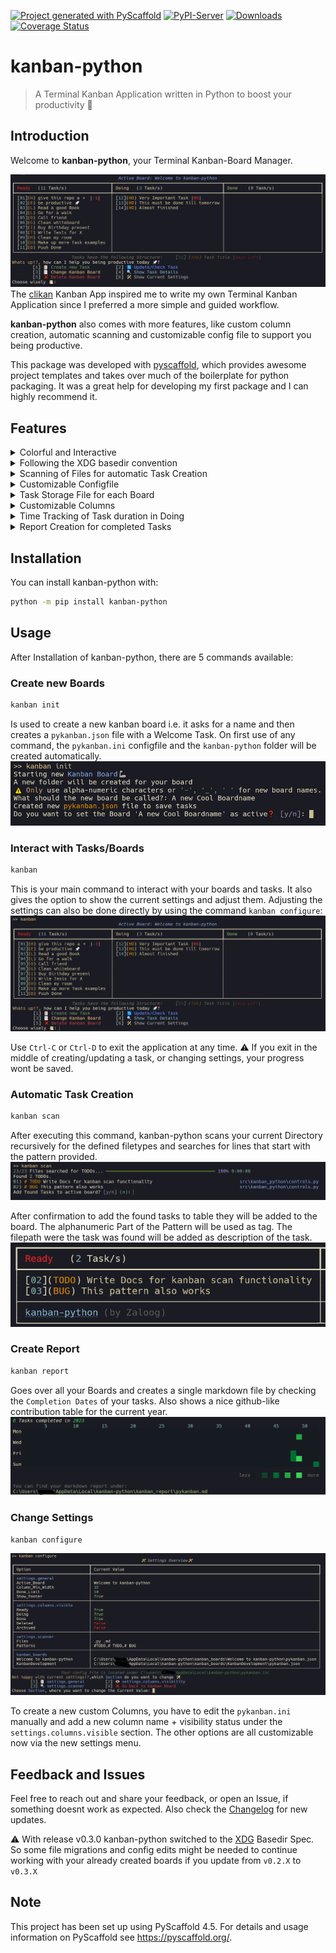 <!-- These are examples of badges you might want to add to your README:
     please update the URLs accordingly

[![Built Status](https://api.cirrus-ci.com/github/<USER>/kanban-python.svg?branch=main)](https://cirrus-ci.com/github/<USER>/kanban-python)
[![ReadTheDocs](https://readthedocs.org/projects/kanban-python/badge/?version=latest)](https://kanban-python.readthedocs.io/en/stable/)
[![Conda-Forge](https://img.shields.io/conda/vn/conda-forge/kanban-python.svg)](https://anaconda.org/conda-forge/kanban-python)
[![Twitter](https://img.shields.io/twitter/url/http/shields.io.svg?style=social&label=Twitter)](https://twitter.com/kanban-python)
[![Monthly Downloads](https://pepy.tech/badge/kanban-python/month)](https://pepy.tech/project/kanban-python)
[![Coverage Status](https://coveralls.io/repos/github/Zaloog/kanban-python/badge.svg?branch=main)](https://coveralls.io/github/Zaloog/kanban-python?branch=main)
-->

[![Project generated with PyScaffold](https://img.shields.io/badge/-PyScaffold-005CA0?logo=pyscaffold)](https://pyscaffold.org/)
[![PyPI-Server](https://img.shields.io/pypi/v/kanban-python.svg)](https://pypi.org/project/kanban-python/)
[![Downloads](https://static.pepy.tech/badge/kanban-python)](https://pepy.tech/project/kanban-python)
[![Coverage Status](https://coveralls.io/repos/github/Zaloog/kanban-python/badge.svg?branch=refs/tags/v0.3.8)](https://coveralls.io/github/Zaloog/kanban-python?branch=refs/tags/v0.3.8)
# kanban-python

> A Terminal Kanban Application written in Python to boost your productivity :rocket:

## Introduction
Welcome to **kanban-python**, your Terminal Kanban-Board Manager.

![header](https://raw.githubusercontent.com/Zaloog/kanban-python/main/images/image_header.PNG)
The [clikan] Kanban App inspired me to write
my own Terminal Kanban Application since I preferred a more simple and guided workflow.

**kanban-python** also comes with more features, like custom column creation,
automatic scanning and customizable config file to support you being productive.

This package was developed with [pyscaffold], which provides awesome project templates
and takes over much of the boilerplate for python packaging.
It was a great help for developing my first package and I can highly recommend it.

## Features
<details><summary>Colorful and Interactive</summary>

- kanban-python uses [rich] under the hood to process user input
and display nice looking kanban-boards to the terminal.
- Each task has a unique `ID` per board and also has an optional `Tag` and `Due Date` associated with it,
which are displayed alongside its `Title`

</details>


<details><summary>Following the XDG basedir convention</summary>

- kanban-python utilizes [platformdirs] `user_config_dir` to save the config file and `user_data_dir` for
the board specific task files. After creating your first board, you can use `kanban configure` to show the current settings table.
The config path in the table caption and the path for the task files can be found in the kanban_boards section.

</details>


<details><summary>Scanning of Files for automatic Task Creation</summary>

- kanban-python can scan files of defined types for specific patterns at start of line.
Check [Automatic Task Creation](#automatic-task-creation) for more Infos.

</details>


<details><summary>Customizable Configfile</summary>

- A `pykanban.ini` file gets created on first initialization in a `kanban-python` folder in your `user_config_dir`-Directory.
This can be edited manually or within the kanban-python application. It tracks the location for all your created boards. \
![configfile](https://raw.githubusercontent.com/Zaloog/kanban-python/main/images/image_config.PNG)
   * `Active_Board`: current board that is shown when using `kanban`-command
   * `Done_Limit`: If the amount of tasks exceed this number in the  <span style="color:green">Done</span> column,
   the first task of that column gets its status updated to <span style="color:gold">Archived</span> and is moved into that column. (default: `10`)
   * `Column_Min_Width`: Sets the minimum width of columns. (default: `40`)
   * `Show_Footer`: Shows the table footer with package name and version. (default: `True`)
   * `Files`: Space seperated filetypes to search for patterns to create tasks. (default: `.py .md`)
   * `Patterns`: Comma seperated patterns to search for start of line to create tasks. <br />(default: `# TODO,#TODO,# BUG`)

</details>


<details><summary>Task Storage File for each Board</summary>

- Each created board comes with its own name and `pykanban.json` file,
which stores all tasks for that board. The files are stored in board specific folders under `$USER_DATA_DIR/kanban-python/kanban_boards/<BOARDNAME>`.
When changing Boards you also get an overview over tasks in visible columns for each board and the most urgent or overdue task on that board.
![change_view](https://raw.githubusercontent.com/Zaloog/kanban-python/main/images/image_kanban_change.PNG)

</details>


<details><summary>Customizable Columns</summary>

- kanban-python comes with 5 pre-defined colored columns: [Ready, Doing, Done, Archived, Deleted]
More column can be added manually in the `pykanban.ini`, the visibility can be configured in the settings
with `kanban configure`.

</details>


<details><summary>Time Tracking of Task duration in Doing</summary>

- For each task it is tracked, how long it was in the
 <span style="color:yellow">Doing</span> column, based on the moments when you update the task status.
 The initial Task structure on creation looks as follows:
![task](https://raw.githubusercontent.com/Zaloog/kanban-python/main/images/image_task_example.PNG)

</details>


<details><summary>Report Creation for completed Tasks</summary>

- When you use [kanban report](#create-report) a github-like contribution map is displayed for the current year,
Also a markdown file is created with all tasks comleted based on the moment, when the tasks were moved to Done Column.
![task](https://raw.githubusercontent.com/Zaloog/kanban-python/main/images/image_kanban_report_document.PNG)

</details>

## Installation
You can install kanban-python with:
```bash
python -m pip install kanban-python
```

## Usage
After Installation of kanban-python, there are 5 commands available:

### Create new Boards
  ```bash
  kanban init
  ```
Is used to create a new kanban board i.e. it asks for a name and then creates a `pykanban.json` file with a Welcome Task.
On first use of any command, the `pykanban.ini` configfile and the `kanban-python` folder will be created automatically.
![init_file](https://raw.githubusercontent.com/Zaloog/kanban-python/main/images/image_kanban_init.PNG)

### Interact with Tasks/Boards
  ```bash
  kanban
  ```
This is your main command to interact with your boards and tasks. It also gives the option to show the current settings and adjust them.
Adjusting the settings can also be done directly by using the command `kanban configure`:
![kanban](https://raw.githubusercontent.com/Zaloog/kanban-python/main/images/image_kanban.PNG)

Use `Ctrl-C` or `Ctrl-D` to exit the application at any time. :warning: If you exit in the middle of creating/updating a task,
or changing settings, your progress wont be saved.

### Automatic Task Creation
  ```bash
  kanban scan
  ```
After executing this command, kanban-python scans your current Directory recursively for the defined filetypes and searches for lines
that start with the pattern provided.
![scan_view](https://raw.githubusercontent.com/Zaloog/kanban-python/main/images/image_scan_view.PNG)

After confirmation to add the found tasks to table they will be added to the board. The alphanumeric Part of the Pattern will be used as tag.
The filepath were the task was found will be added as description of the task.
![scan_table](https://raw.githubusercontent.com/Zaloog/kanban-python/main/images/image_scan_table.PNG)

### Create Report
  ```bash
  kanban report
  ```
Goes over all your Boards and creates a single markdown file by checking the `Completion Dates` of your tasks.
Also shows a nice github-like contribution table for the current year.
![report](https://raw.githubusercontent.com/Zaloog/kanban-python/main/images/image_kanban_report.PNG)

### Change Settings
  ```bash
  kanban configure
  ```
![settings](https://raw.githubusercontent.com/Zaloog/kanban-python/main/images/image_kanban_configure.PNG)

To create a new custom Columns, you have to edit the `pykanban.ini` manually and add a new column name + visibility status
under the `settings.columns.visible` section. The other options are all customizable now via the new settings menu.


## Feedback and Issues
Feel free to reach out and share your feedback, or open an Issue, if something doesnt work as expected.
Also check the [Changelog](https://github.com/Zaloog/kanban-python/blob/main/CHANGELOG.md) for new updates.

:warning:
With release v0.3.0 kanban-python switched to the [XDG] Basedir Spec. So some file migrations and config edits might be
needed to continue working with your already created boards if you update from `v0.2.X` to `v0.3.X`

<!-- pyscaffold-notes -->

## Note

This project has been set up using PyScaffold 4.5. For details and usage
information on PyScaffold see https://pyscaffold.org/.

[XDG]: https://specifications.freedesktop.org/basedir-spec/basedir-spec-latest.html
[platformdirs]: https://platformdirs.readthedocs.io/en/latest/
[clikan]: https://github.com/kitplummer/clikan
[pyscaffold]: https://pyscaffold.org/
[rich]: https://github.com/Textualize/rich
